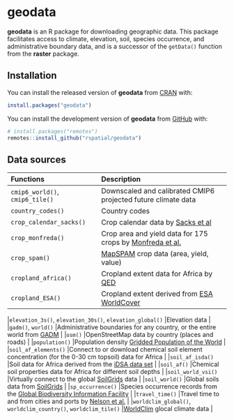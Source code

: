 
# geodata

<!-- badges: start -->
<!-- badges: end -->

**geodata** is an R package for downloading geographic data.
This package facilitates access to climate, elevation, soil, species occurrence, and administrative boundary data, and is a successor of the `getData()` function from the **raster** package.

## Installation

You can install the released version of **geodata** from [CRAN](https://CRAN.R-project.org) with:

``` r
install.packages("geodata")
```

You can install the development version of **geodata** from [GitHub](https://github.com/) with:

``` r
# install.packages("remotes")
remotes::install_github("rspatial/geodata")
```

## Data sources

|Functions                                                       |Description                                                                                                     |
|:---------------------------------------------------------------|:---------------------------------------------------------------------------------------------------------------|
|`cmip6_world()`, `cmip6_tile()`                                                 |Downscaled and calibrated CMIP6 projected future climate data                            |
|`country_codes()`                                               |Country codes                                                                |
|`crop_calendar_sacks()`                  |Crop calendar data by [Sacks et al](https://sage.nelson.wisc.edu/data-and-models/datasets/crop-calendar-dataset/)     |
|`crop_monfreda()`                        |Crop area and yield data for 175 crops by [Monfreda et al.](http:://www.earthstat.org/harvested-area-yield-175-crops/)    |
|`crop_spam()`                                                   |[MapSPAM](https://www.mapspam.info/data/) crop data (area, yield, value)     |
|`cropland_africa()`                                             |Cropland extent data for Africa by [QED](https://about.maps.qed.ai/)                      |
|`cropland_ESA()`                         |Cropland extent derived from [ESA WorldCover](https://esa-worldcover.org/)|

|`elevation_3s()`, `elevation_30s()`, `elevation_global()`       |Elevation data                                                                  |
|`gadm()`, `world()`                                             |Administrative boundaries for any country, or the entire world from [GADM](https://gadm.org)      |
|`osm()`                                                         |OpenStreetMap data by country (places and roads) |
|`population()`                   |Population density [Gridded Population of the World](http://sedac.ciesin.columbia.edu/data/collection/gpw-v4/documentation)    |
|`soil_af_elements()`                                            |Connect to or download chemical soil element concentration (for the 0-30 cm topsoil) data for Africa  |
|`soil_af_isda()`                |Soil data for Africa derived from the [iDSA data set](https://envirometrix.nl/isdasoil-open-soil-data-for-africa/)   |
|`soil_af()`                                                     |Chemical soil properties data for Africa for different soil depths                                     |
|`soil_world_vsi()`                                              |Virtually connect to the global [SoilGrids](https://www.isric.org/explore/soilgrids) data        |
|`soil_world()`                                                  |Global soils data from [SoilGrids](https://www.isric.org/explore/soilgrids)          |
|`sp_occurrence()`                                               |Species occurrence records from the [Global Biodiversity Information Facility](https::/www.gbif.org) |
|`travel_time()`                   |Travel time to and from cities and ports by [Nelson et al.](https://www.nature.com/articles/s41597-019-0265-5)   |
|`worldclim_global()`, `worldclim_country()`, `worldclim_tile()` |[WorldClim](https://worldclim.org) glocal climate data     |

